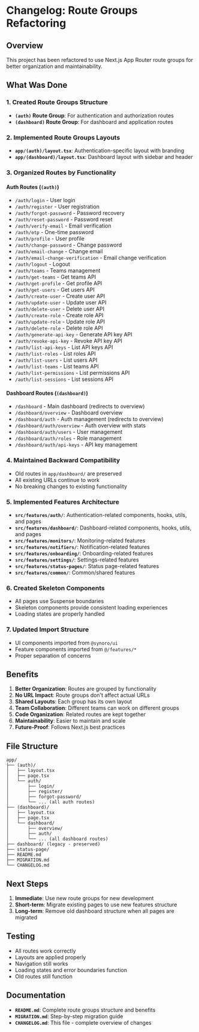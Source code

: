 # Changelog: Route Groups Refactoring

## Overview

This project has been refactored to use Next.js App Router route groups for better organization and maintainability.

## What Was Done

### 1. Created Route Groups Structure

- **`(auth)` Route Group**: For authentication and authorization routes
- **`(dashboard)` Route Group**: For dashboard and application routes

### 2. Implemented Route Groups Layouts

- **`app/(auth)/layout.tsx`**: Authentication-specific layout with branding
- **`app/(dashboard)/layout.tsx`**: Dashboard layout with sidebar and header

### 3. Organized Routes by Functionality

#### Auth Routes (`(auth)`)

- `/auth/login` - User login
- `/auth/register` - User registration
- `/auth/forgot-password` - Password recovery
- `/auth/reset-password` - Password reset
- `/auth/verify-email` - Email verification
- `/auth/otp` - One-time password
- `/auth/profile` - User profile
- `/auth/change-password` - Change password
- `/auth/email-change` - Change email
- `/auth/email-change-verification` - Email change verification
- `/auth/logout` - Logout
- `/auth/teams` - Teams management
- `/auth/get-teams` - Get teams API
- `/auth/get-profile` - Get profile API
- `/auth/get-users` - Get users API
- `/auth/create-user` - Create user API
- `/auth/update-user` - Update user API
- `/auth/delete-user` - Delete user API
- `/auth/create-role` - Create role API
- `/auth/update-role` - Update role API
- `/auth/delete-role` - Delete role API
- `/auth/generate-api-key` - Generate API key API
- `/auth/revoke-api-key` - Revoke API key API
- `/auth/list-api-keys` - List API keys API
- `/auth/list-roles` - List roles API
- `/auth/list-users` - List users API
- `/auth/list-teams` - List teams API
- `/auth/list-permissions` - List permissions API
- `/auth/list-sessions` - List sessions API

#### Dashboard Routes (`(dashboard)`)

- `/dashboard` - Main dashboard (redirects to overview)
- `/dashboard/overview` - Dashboard overview
- `/dashboard/auth` - Auth management (redirects to overview)
- `/dashboard/auth/overview` - Auth overview with stats
- `/dashboard/auth/users` - User management
- `/dashboard/auth/roles` - Role management
- `/dashboard/auth/api-keys` - API key management

### 4. Maintained Backward Compatibility

- Old routes in `app/dashboard/` are preserved
- All existing URLs continue to work
- No breaking changes to existing functionality

### 5. Implemented Features Architecture

- **`src/features/auth/`**: Authentication-related components, hooks, utils, and pages
- **`src/features/dashboard/`**: Dashboard-related components, hooks, utils, and pages
- **`src/features/monitors/`**: Monitoring-related features
- **`src/features/notifiers/`**: Notification-related features
- **`src/features/onboarding/`**: Onboarding-related features
- **`src/features/settings/`**: Settings-related features
- **`src/features/status-pages/`**: Status page-related features
- **`src/features/common/`**: Common/shared features

### 6. Created Skeleton Components

- All pages use Suspense boundaries
- Skeleton components provide consistent loading experiences
- Loading states are properly handled

### 7. Updated Import Structure

- UI components imported from `@synoro/ui`
- Feature components imported from `@/features/*`
- Proper separation of concerns

## Benefits

1. **Better Organization**: Routes are grouped by functionality
2. **No URL Impact**: Route groups don't affect actual URLs
3. **Shared Layouts**: Each group has its own layout
4. **Team Collaboration**: Different teams can work on different groups
5. **Code Organization**: Related routes are kept together
6. **Maintainability**: Easier to maintain and scale
7. **Future-Proof**: Follows Next.js best practices

## File Structure

```
app/
├── (auth)/
│   ├── layout.tsx
│   ├── page.tsx
│   └── auth/
│       ├── login/
│       ├── register/
│       ├── forgot-password/
│       └── ... (all auth routes)
├── (dashboard)/
│   ├── layout.tsx
│   ├── page.tsx
│   └── dashboard/
│       ├── overview/
│       ├── auth/
│       └── ... (all dashboard routes)
├── dashboard/ (legacy - preserved)
├── status-page/
├── README.md
├── MIGRATION.md
└── CHANGELOG.md
```

## Next Steps

1. **Immediate**: Use new route groups for new development
2. **Short-term**: Migrate existing pages to use new features structure
3. **Long-term**: Remove old dashboard structure when all pages are migrated

## Testing

- All routes work correctly
- Layouts are applied properly
- Navigation still works
- Loading states and error boundaries function
- Old routes still function

## Documentation

- **`README.md`**: Complete route groups structure and benefits
- **`MIGRATION.md`**: Step-by-step migration guide
- **`CHANGELOG.md`**: This file - complete overview of changes
